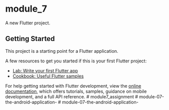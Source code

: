 # module_7

A new Flutter project.

## Getting Started

This project is a starting point for a Flutter application.

A few resources to get you started if this is your first Flutter project:

- [Lab: Write your first Flutter app](https://docs.flutter.dev/get-started/codelab)
- [Cookbook: Useful Flutter samples](https://docs.flutter.dev/cookbook)

For help getting started with Flutter development, view the
[online documentation](https://docs.flutter.dev/), which offers tutorials,
samples, guidance on mobile development, and a full API reference.
#   m o d u l e 7 _ a s s i g n m e n t  
 #   m o d u l e - 0 7 - t h e - a n d r o i d - a p p l i c a t i o n -  
 #   m o d u l e - 0 7 - t h e - a n d r o i d - a p p l i c a t i o n -  
 